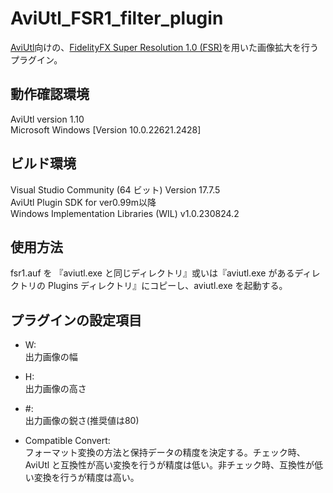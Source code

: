 # AviUtl_FSR1_filter_plugin

[AviUtl](http://spring-fragrance.mints.ne.jp/aviutl/)向けの、[FidelityFX Super Resolution 1.0 (FSR)](https://github.com/GPUOpen-Effects/FidelityFX-FSR)を用いた画像拡大を行うプラグイン。  

## 動作確認環境  
AviUtl version 1.10  
Microsoft Windows [Version 10.0.22621.2428]  

## ビルド環境  
Visual Studio Community (64 ビット) Version 17.7.5  
AviUtl Plugin SDK for ver0.99m以降  
Windows Implementation Libraries (WIL) v1.0.230824.2  

## 使用方法  
fsr1.auf を 『aviutl.exe と同じディレクトリ』或いは『aviutl.exe があるディレクトリの Plugins ディレクトリ』にコピーし、aviutl.exe を起動する。  

## プラグインの設定項目  
- W:  
出力画像の幅  

- H:  
出力画像の高さ  

- #:  
出力画像の鋭さ(推奨値は80)  

- Compatible Convert:  
フォーマット変換の方法と保持データの精度を決定する。チェック時、AviUtl と互換性が高い変換を行うが精度は低い。非チェック時、互換性が低い変換を行うが精度は高い。  

